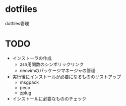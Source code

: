 # dotfiles
dotfiles管理

# TODO
* インストーラの作成
	- zsh用関数のシンボリックリンク
	- neovimのパッケージマネージャの管理
* 実行後にインストールが必要になるもののリストアップ
	- msgpack
    - peco
    - zplug
* インストールに必要なもののチェック
